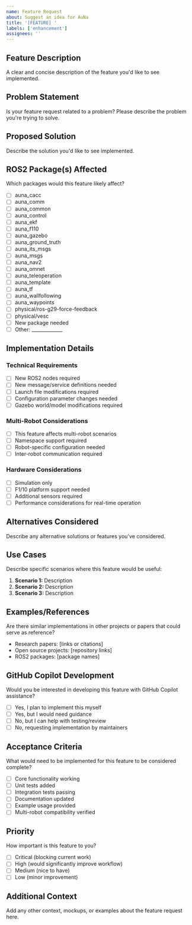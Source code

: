```yaml
---
name: Feature Request
about: Suggest an idea for AuNa
title: '[FEATURE] '
labels: ['enhancement']
assignees: ''
---
```


## Feature Description

A clear and concise description of the feature you'd like to see implemented.

## Problem Statement

Is your feature request related to a problem? Please describe the problem you're trying to solve.

## Proposed Solution

Describe the solution you'd like to see implemented.

## ROS2 Package(s) Affected

Which packages would this feature likely affect?

- [ ] auna_cacc
- [ ] auna_comm
- [ ] auna_common
- [ ] auna_control
- [ ] auna_ekf
- [ ] auna_f110
- [ ] auna_gazebo
- [ ] auna_ground_truth
- [ ] auna_its_msgs
- [ ] auna_msgs
- [ ] auna_nav2
- [ ] auna_omnet
- [ ] auna_teleoperation
- [ ] auna_template
- [ ] auna_tf
- [ ] auna_wallfollowing
- [ ] auna_waypoints
- [ ] physical/ros-g29-force-feedback
- [ ] physical/vesc
- [ ] New package needed
- [ ] Other: _____________

## Implementation Details

### Technical Requirements

- [ ] New ROS2 nodes required
- [ ] New message/service definitions needed
- [ ] Launch file modifications required
- [ ] Configuration parameter changes needed
- [ ] Gazebo world/model modifications required

### Multi-Robot Considerations

- [ ] This feature affects multi-robot scenarios
- [ ] Namespace support required
- [ ] Robot-specific configuration needed
- [ ] Inter-robot communication required

### Hardware Considerations

- [ ] Simulation only
- [ ] F1/10 platform support needed
- [ ] Additional sensors required
- [ ] Performance considerations for real-time operation

## Alternatives Considered

Describe any alternative solutions or features you've considered.

## Use Cases

Describe specific scenarios where this feature would be useful:

1. **Scenario 1:** Description
2. **Scenario 2:** Description
3. **Scenario 3:** Description

## Examples/References

Are there similar implementations in other projects or papers that could serve as reference?

- Research papers: [links or citations]
- Open source projects: [repository links]
- ROS2 packages: [package names]

## GitHub Copilot Development

Would you be interested in developing this feature with GitHub Copilot assistance?

- [ ] Yes, I plan to implement this myself
- [ ] Yes, but I would need guidance
- [ ] No, but I can help with testing/review
- [ ] No, requesting implementation by maintainers

## Acceptance Criteria

What would need to be implemented for this feature to be considered complete?

- [ ] Core functionality working
- [ ] Unit tests added
- [ ] Integration tests passing
- [ ] Documentation updated
- [ ] Example usage provided
- [ ] Multi-robot compatibility verified

## Priority

How important is this feature to you?

- [ ] Critical (blocking current work)
- [ ] High (would significantly improve workflow)
- [ ] Medium (nice to have)
- [ ] Low (minor improvement)

## Additional Context

Add any other context, mockups, or examples about the feature request here.
